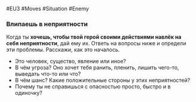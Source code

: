 #EU3 #Moves #Situation #Enemy 

### Влипаешь в неприятности 
Когда ты **хочешь, чтобы твой герой своими действиями навлёк на себя неприятности**, дай ему их. Ответь на вопросы ниже и определи эти проблемы. Расскажи, как это началось. 
- Это человек, существо, явление или иное? 
- В чём угроза? Оно хочет тебя ранить, пленить, лишить чего-то, выведать что-то или что? 
- В чём шанс? Какие положительные стороны у этих неприятностей? 
- Почему ты не справишься с опасностью просто, быстро и в одиночку?